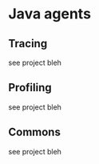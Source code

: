 # Java agents

## Tracing
see project bleh

## Profiling
see project bleh

## Commons
see project bleh
